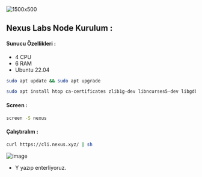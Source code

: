
![1500x500](https://github.com/user-attachments/assets/7cf9996a-5dcb-49e3-8f2e-07d2940fd580)

## Nexus Labs Node Kurulum : 

#### Sunucu Özellikleri : 

- 4 CPU 
- 6 RAM
- Ubuntu 22.04

```bash
sudo apt update && sudo apt upgrade
```
```bash
sudo apt install htop ca-certificates zlib1g-dev libncurses5-dev libgdbm-dev protobuf-compiler libnss3-dev tmux iptables curl nvme-cli git wget make jq libleveldb-dev build-essential pkg-config ncdu tar clang bsdmainutils lsb-release libssl-dev libreadline-dev libffi-dev jq gcc screen unzip lz4 -y
```

#### Screen : 

```bash
screen -S nexus
```

#### Çalıştıralım  : 

```bash
curl https://cli.nexus.xyz/ | sh
```

![image](https://github.com/user-attachments/assets/d5da2401-e8b0-4810-8679-5af43878a986)


- Y yazıp enterliyoruz.

